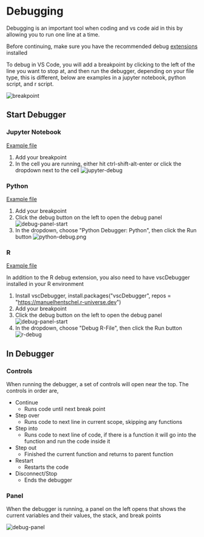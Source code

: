 # Debugging

Debugging is an important tool when coding and vs code aid in this by allowing you to run one line at a time. 

Before continuing, make sure you have the recommended debug [extensions](extensions.md) installed

To debug in VS Code, you will add a breakpoint by clicking to the left of the line you want to stop at, and then run the debugger, depending on your file type, this is different, below are examples in a jupyter notebook, python script, and r script.

![breakpoint](images/breakpoint.png)

## Start Debugger

### Jupyter Notebook

[Example file](example_files/debug-example.ipynb)

1. Add your breakpoint
2. In the cell you are running, either hit ctrl-shift-alt-enter or click the dropdown next to the cell
![jupyter-debug](images/jupyter-debug.png)

### Python

[Example file](example_files/debug-example.py)


1. Add your breakpoint
2. Click the debug button on the left to open the debug panel
![debug-panel-start](images/debug-panel-start.png)
3. In the dropdown, choose "Python Debugger: Python", then click the Run button
![python-debug.png](images/python-debug.png)

### R
[Example file](example_files/debug-example.r)

In addition to the R debug extension, you also need to have vscDebugger installed in your R environment

1. Install vscDebugger, install.packages("vscDebugger", repos = "https://manuelhentschel.r-universe.dev")
2. Add your breakpoint
2. Click the debug button on the left to open the debug panel
![debug-panel-start](images/debug-panel-start.png)
3. In the dropdown, choose "Debug R-File", then click the Run button
![r-debug](images/r-debug.png)

## In Debugger

### Controls

When running the debugger, a set of controls will open near the top. The controls in order are, 
 - Continue
    - Runs code until next break point
 - Step over 
    - Runs code to next line in current scope, skipping any functions
 - Step into
    - Runs code to next line of code, if there is a function it will go into the function and run the code inside it
 - Step out
    - Finished the current function and returns to parent function
 - Restart
    - Restarts the code
 - Disconnect/Stop
    - Ends the debugger

### Panel

When the debugger is running, a panel on the left opens that shows the current variables and their values, the stack, and break points

![debug-panel](images/debug-panel.png)

